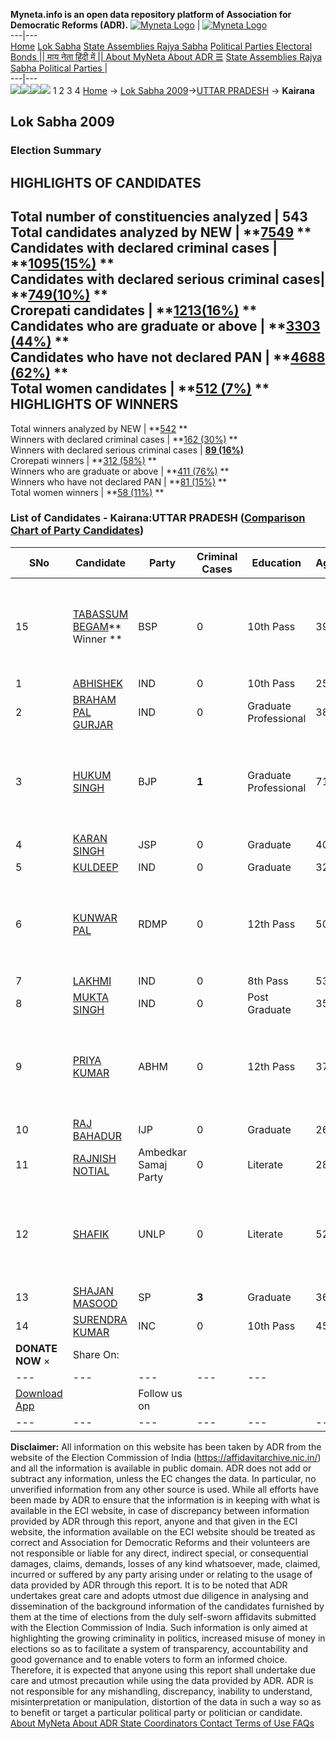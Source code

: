 **Myneta.info is an open data repository platform of Association for Democratic Reforms (ADR).**
[![Myneta Logo](https://www.myneta.info/lib/img/myneta-logo.png)](https://www.myneta.info/) | [![Myneta Logo](https://www.myneta.info/lib/img/adr-logo.png)](https://adrindia.org)  
---|---  
[Home](https://www.myneta.info/) [Lok Sabha](https://www.myneta.info/#ls "Lok Sabha") [ State Assemblies ](https://www.myneta.info/#sa "State Assemblies") [Rajya Sabha](https://www.myneta.info/#rs "Rajya Sabha") [Political Parties ](https://www.myneta.info/party "Political Parties") [ Electoral Bonds ](https://www.myneta.info/electoral_bonds "Electoral Bonds") [ || माय नेता हिंदी में || ](https://translate.google.co.in/translate?prev=hp&hl=en&js=y&u=www.myneta.info&sl=en&tl=hi&history_state0=) [ About MyNeta ](https://adrindia.org/content/about-myneta) [ About ADR ](https://adrindia.org/about-adr/who-we-are) [☰](javascript:void\(0\))
[ State Assemblies ](https://www.myneta.info/#sa "State Assemblies") [ Rajya Sabha ](https://www.myneta.info/#rs "Rajya Sabha") [ Political Parties ](https://www.myneta.info/party "Political Parties")
|   
---|---  
![](https://www.myneta.info/lib/img/banner/banner-1.png)![](https://www.myneta.info/lib/img/banner/banner-2.png)![](https://www.myneta.info/lib/img/banner/banner-3.png)![](https://www.myneta.info/lib/img/banner/banner-4.png)
1  2  3  4 
[Home](https://www.myneta.info/) → [Lok Sabha 2009](https://www.myneta.info/ls2009/)→[UTTAR PRADESH](https://www.myneta.info/ls2009/index.php?action=show_constituencies&state_id=24) → **Kairana**
### 
## Lok Sabha 2009
###  Election Summary 
HIGHLIGHTS OF CANDIDATES  
---  
Total number of constituencies analyzed |  543   
Total candidates analyzed by NEW | **[7549](https://www.myneta.info/ls2009/index.php?action=summary&subAction=candidates_analyzed&sort=candidate#summary) **  
Candidates with declared criminal cases | **[1095(15%)](https://www.myneta.info/ls2009/index.php?action=summary&subAction=crime&sort=candidate#summary) **  
Candidates with declared serious criminal cases| **[749(10%)](https://www.myneta.info/ls2009/index.php?action=summary&subAction=serious_crime&sort=candidate#summary) **  
Crorepati candidates | **[1213(16%)](https://www.myneta.info/ls2009/index.php?action=summary&subAction=crorepati&sort=candidate#summary) **  
Candidates who are graduate or above | **[3303 (44%)](https://www.myneta.info/ls2009/index.php?action=summary&subAction=education&sort=candidate#summary) **  
Candidates who have not declared PAN | **[4688 (62%)](https://www.myneta.info/ls2009/index.php?action=summary&subAction=without_pan&sort=candidate#summary) **  
Total women candidates | **[512 (7%)](https://www.myneta.info/ls2009/index.php?action=summary&subAction=women_candidate&sort=candidate#summary) **  
HIGHLIGHTS OF WINNERS  
---  
Total winners analyzed by NEW | **[542](https://www.myneta.info/ls2009/index.php?action=summary&subAction=winner_analyzed&sort=candidate#summary) **  
Winners with declared criminal cases | **[162 (30%)](https://www.myneta.info/ls2009/index.php?action=summary&subAction=winner_crime&sort=candidate#summary) **  
Winners with declared serious criminal cases | **[89 (16%)](https://www.myneta.info/ls2009/index.php?action=summary&subAction=winner_serious_crime&sort=candidate#summary)**  
Crorepati winners | **[312 (58%)](https://www.myneta.info/ls2009/index.php?action=summary&subAction=winner_crorepati&sort=candidate#summary) **  
Winners who are graduate or above | **[411 (76%)](https://www.myneta.info/ls2009/index.php?action=summary&subAction=winner_education&sort=candidate#summary) **  
Winners who have not declared PAN | **[81 (15%)](https://www.myneta.info/ls2009/index.php?action=summary&subAction=winner_without_pan&sort=candidate#summary) **  
Total women winners | **[58 (11%)](https://www.myneta.info/ls2009/index.php?action=summary&subAction=winner_women&sort=candidate#summary) **  
### List of Candidates - Kairana:UTTAR PRADESH ([Comparison Chart of Party Candidates](https://www.myneta.info/ls2009/comparisonchart.php?constituency_id=416))
SNo | Candidate| Party| Criminal Cases| Education| Age| Total Assets| Liabilities  
---|---|---|---|---|---|---|---  
15  | [TABASSUM BEGAM](https://www.myneta.info/ls2009/candidate.php?candidate_id=6918)** Winner ** | BSP | 0 | 10th Pass| 39 | ![](https://myneta.info/image_v2.php?myneta_folder=ls2009&candidate_id=6918&col=ta) | ![](https://myneta.info/image_v2.php?myneta_folder=ls2009&candidate_id=6918&col=lia)  
1  | [ABHISHEK](https://www.myneta.info/ls2009/candidate.php?candidate_id=6936) | IND | 0 | 10th Pass| 25 | Rs 3,60,000 ~ 3 Lacs+ | Rs 0 ~   
2  | [BRAHAM PAL GURJAR](https://www.myneta.info/ls2009/candidate.php?candidate_id=6941) | IND | 0 | Graduate Professional| 38 | Rs 22,55,723 ~ 22 Lacs+ | Rs 0 ~   
3  | [HUKUM SINGH](https://www.myneta.info/ls2009/candidate.php?candidate_id=6917) | BJP | **1** | Graduate Professional| 71 | ![](https://myneta.info/image_v2.php?myneta_folder=ls2009&candidate_id=6917&col=ta) | ![](https://myneta.info/image_v2.php?myneta_folder=ls2009&candidate_id=6917&col=lia)  
4  | [KARAN SINGH](https://www.myneta.info/ls2009/candidate.php?candidate_id=6927) | JSP | 0 | Graduate| 40 | Rs 2,000 ~ 2 Thou+ | Rs 0 ~   
5  | [KULDEEP](https://www.myneta.info/ls2009/candidate.php?candidate_id=6942) | IND | 0 | Graduate| 32 | Rs 43,62,000 ~ 43 Lacs+ | Rs 0 ~   
6  | [KUNWAR PAL](https://www.myneta.info/ls2009/candidate.php?candidate_id=6929) | RDMP | 0 | 12th Pass| 50 | ![](https://myneta.info/image_v2.php?myneta_folder=ls2009&candidate_id=6929&col=ta) | ![](https://myneta.info/image_v2.php?myneta_folder=ls2009&candidate_id=6929&col=lia)  
7  | [LAKHMI](https://www.myneta.info/ls2009/candidate.php?candidate_id=6919) | IND | 0 | 8th Pass| 53 | Rs 67,84,937 ~ 67 Lacs+ | Rs 1,500 ~ 1 Thou+  
8  | [MUKTA SINGH](https://www.myneta.info/ls2009/candidate.php?candidate_id=6916) | IND | 0 | Post Graduate| 35 | Rs 39,75,000 ~ 39 Lacs+ | Rs 0 ~   
9  | [PRIYA KUMAR](https://www.myneta.info/ls2009/candidate.php?candidate_id=6930) | ABHM | 0 | 12th Pass| 37 | ![](https://myneta.info/image_v2.php?myneta_folder=ls2009&candidate_id=6930&col=ta) | ![](https://myneta.info/image_v2.php?myneta_folder=ls2009&candidate_id=6930&col=lia)  
10  | [RAJ BAHADUR](https://www.myneta.info/ls2009/candidate.php?candidate_id=6921) | IJP | 0 | Graduate| 26 | Rs 1,03,000 ~ 1 Lacs+ | Rs 0 ~   
11  | [RAJNISH NOTIAL](https://www.myneta.info/ls2009/candidate.php?candidate_id=6925) | Ambedkar Samaj Party | 0 | Literate| 28 | Rs 2,50,000 ~ 2 Lacs+ | Rs 0 ~   
12  | [SHAFIK](https://www.myneta.info/ls2009/candidate.php?candidate_id=6937) | UNLP | 0 | Literate| 52 | ![](https://myneta.info/image_v2.php?myneta_folder=ls2009&candidate_id=6937&col=ta) | ![](https://myneta.info/image_v2.php?myneta_folder=ls2009&candidate_id=6937&col=lia)  
13  | [SHAJAN MASOOD](https://www.myneta.info/ls2009/candidate.php?candidate_id=6923) | SP | **3** | Graduate| 36 | Rs 71,19,617 ~ 71 Lacs+ | Rs 7,84,480 ~ 7 Lacs+  
14  | [SURENDRA KUMAR](https://www.myneta.info/ls2009/candidate.php?candidate_id=6922) | INC | 0 | 10th Pass| 45 | Rs 58,25,591 ~ 58 Lacs+ | Rs 2,19,000 ~ 2 Lacs+  
|  **DONATE NOW** × |  Share On:  | [](https://api.whatsapp.com/send?text=https%3A%2F%2Fmyneta.info%2Fpunjab2022%2Findex.php%3Faction%3Dshow_constituencies%26state_id%3D19) | [](https://www.facebook.com/sharer/sharer.php?u=https%3A%2F%2Fmyneta.info%2Fpunjab2022%2Findex.php%3Faction%3Dshow_constituencies%26state_id%3D19) | [](https://twitter.com/share?url=https%3A%2F%2Fmyneta.info%2Fpunjab2022%2Findex.php%3Faction%3Dshow_constituencies%26state_id%3D19)  
---|---|---|---|---  
| [ Download App ](https://play.google.com/store/apps/details?id=com.webrosoft.myneta1&pcampaignid=pcampaignidMKT-Other-global-all-co-prtnr-py-PartBadge-Mar2515-1) | [](https://play.google.com/store/apps/details?id=com.webrosoft.myneta1&pcampaignid=pcampaignidMKT-Other-global-all-co-prtnr-py-PartBadge-Mar2515-1) |  Follow us on  | [](https://www.facebook.com/adrindia.org/) | [](https://twitter.com/adrspeaks) | [](https://groups.google.com/g/national-election-watch?hl=en&pli=1) | [](https://www.instagram.com/adrspeaks/) | [](https://www.youtube.com/user/adrspeaks) | [](https://sharechat.com/profile/adrspeaks)  
---|---|---|---|---|---|---|---|---  
**Disclaimer:** All information on this website has been taken by ADR from the website of the Election Commission of India (https://affidavitarchive.nic.in/) and all the information is available in public domain. ADR does not add or subtract any information, unless the EC changes the data. In particular, no unverified information from any other source is used. While all efforts have been made by ADR to ensure that the information is in keeping with what is available in the ECI website, in case of discrepancy between information provided by ADR through this report, anyone and that given in the ECI website, the information available on the ECI website should be treated as correct and Association for Democratic Reforms and their volunteers are not responsible or liable for any direct, indirect special, or consequential damages, claims, demands, losses of any kind whatsoever, made, claimed, incurred or suffered by any party arising under or relating to the usage of data provided by ADR through this report. It is to be noted that ADR undertakes great care and adopts utmost due diligence in analysing and dissemination of the background information of the candidates furnished by them at the time of elections from the duly self-sworn affidavits submitted with the Election Commission of India. Such information is only aimed at highlighting the growing criminality in politics, increased misuse of money in elections so as to facilitate a system of transparency, accountability and good governance and to enable voters to form an informed choice. Therefore, it is expected that anyone using this report shall undertake due care and utmost precaution while using the data provided by ADR. ADR is not responsible for any mishandling, discrepancy, inability to understand, misinterpretation or manipulation, distortion of the data in such a way so as to benefit or target a particular political party or politician or candidate. 
[ About MyNeta ](https://adrindia.org/content/about-myneta) [ About ADR ](https://adrindia.org/about-adr/who-we-are) [ State Coordinators ](https://adrindia.org/about-adr/state-coordinators) [ Contact ](https://adrindia.org/contact-us) [ Terms of Use ](https://adrindia.org/content/adr-terms-use) [ FAQs ](https://adrindia.org/content/faqs)
